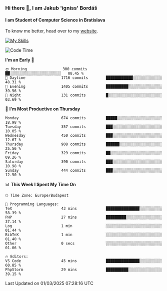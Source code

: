 ### Hi there 👋, I am Jakub 'igniss' Bordáš

#### I am Student of Computer Science in Bratislava
To know me better, head over to my [website](https://bordas.sk).

[![My Skills](https://skillicons.dev/icons?i=js,typescript,html,css,figma,svelte,vue,next,postgresql,nest,express,nodejs)](https://bordas.sk)


<!--START_SECTION:waka-->
![Code Time](http://img.shields.io/badge/Code%20Time-1%2C688%20hrs%2041%20mins-blue)

**I'm an Early 🐤** 

```text
🌞 Morning                300 commits         ██░░░░░░░░░░░░░░░░░░░░░░░   08.45 % 
🌆 Daytime                1716 commits        ████████████░░░░░░░░░░░░░   48.31 % 
🌃 Evening                1405 commits        ██████████░░░░░░░░░░░░░░░   39.56 % 
🌙 Night                  131 commits         █░░░░░░░░░░░░░░░░░░░░░░░░   03.69 % 
```
📅 **I'm Most Productive on Thursday** 

```text
Monday                   674 commits         █████░░░░░░░░░░░░░░░░░░░░   18.98 % 
Tuesday                  357 commits         ███░░░░░░░░░░░░░░░░░░░░░░   10.05 % 
Wednesday                450 commits         ███░░░░░░░░░░░░░░░░░░░░░░   12.67 % 
Thursday                 908 commits         ██████░░░░░░░░░░░░░░░░░░░   25.56 % 
Friday                   329 commits         ██░░░░░░░░░░░░░░░░░░░░░░░   09.26 % 
Saturday                 390 commits         ███░░░░░░░░░░░░░░░░░░░░░░   10.98 % 
Sunday                   444 commits         ███░░░░░░░░░░░░░░░░░░░░░░   12.50 % 
```


📊 **This Week I Spent My Time On** 

```text
🕑︎ Time Zone: Europe/Budapest

💬 Programming Languages: 
TeX                      43 mins             ███████████████░░░░░░░░░░   58.39 % 
PHP                      27 mins             █████████░░░░░░░░░░░░░░░░   37.14 % 
Log                      1 min               ░░░░░░░░░░░░░░░░░░░░░░░░░   01.44 % 
BibTeX                   1 min               ░░░░░░░░░░░░░░░░░░░░░░░░░   01.40 % 
Other                    0 secs              ░░░░░░░░░░░░░░░░░░░░░░░░░   01.06 % 

🔥 Editors: 
VS Code                  45 mins             ███████████████░░░░░░░░░░   60.85 % 
PhpStorm                 29 mins             ██████████░░░░░░░░░░░░░░░   39.15 % 
```


 Last Updated on 01/03/2025 07:28:16 UTC
<!--END_SECTION:waka-->
